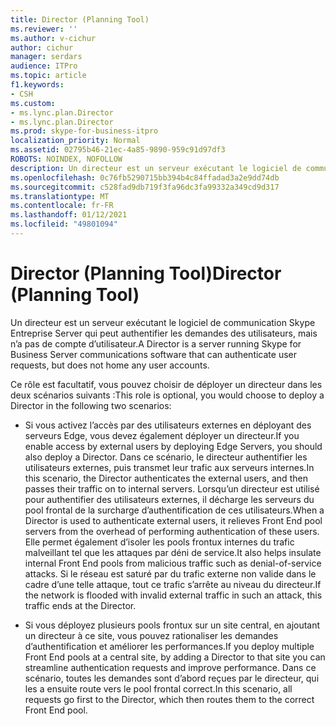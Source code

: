 ```yaml
---
title: Director (Planning Tool)
ms.reviewer: ''
ms.author: v-cichur
author: cichur
manager: serdars
audience: ITPro
ms.topic: article
f1.keywords:
- CSH
ms.custom:
- ms.lync.plan.Director
- ms.lync.plan.Director
ms.prod: skype-for-business-itpro
localization_priority: Normal
ms.assetid: 02795b46-21ec-4a85-9890-959c91d97df3
ROBOTS: NOINDEX, NOFOLLOW
description: Un directeur est un serveur exécutant le logiciel de communication Skype Entreprise Server qui peut authentifier les demandes des utilisateurs, mais n’a pas de compte d’utilisateur.
ms.openlocfilehash: 0c76fb5290715bb394b4c84ffadad3a2e9dd74db
ms.sourcegitcommit: c528fad9db719f3fa96dc3fa99332a349cd9d317
ms.translationtype: MT
ms.contentlocale: fr-FR
ms.lasthandoff: 01/12/2021
ms.locfileid: "49801094"
---
```

# <a name="director-planning-tool"></a><span data-ttu-id="98b33-103">Director (Planning Tool)</span><span class="sxs-lookup"><span data-stu-id="98b33-103">Director (Planning Tool)</span></span>
 
<span data-ttu-id="98b33-104">Un directeur est un serveur exécutant le logiciel de communication Skype Entreprise Server qui peut authentifier les demandes des utilisateurs, mais n’a pas de compte d’utilisateur.</span><span class="sxs-lookup"><span data-stu-id="98b33-104">A Director is a server running Skype for Business Server communications software that can authenticate user requests, but does not home any user accounts.</span></span> 
  
<span data-ttu-id="98b33-105">Ce rôle est facultatif, vous pouvez choisir de déployer un directeur dans les deux scénarios suivants :</span><span class="sxs-lookup"><span data-stu-id="98b33-105">This role is optional, you would choose to deploy a Director in the following two scenarios:</span></span>
  
- <span data-ttu-id="98b33-106">Si vous activez l’accès par des utilisateurs externes en déployant des serveurs Edge, vous devez également déployer un directeur.</span><span class="sxs-lookup"><span data-stu-id="98b33-106">If you enable access by external users by deploying Edge Servers, you should also deploy a Director.</span></span> <span data-ttu-id="98b33-107">Dans ce scénario, le directeur authentifier les utilisateurs externes, puis transmet leur trafic aux serveurs internes.</span><span class="sxs-lookup"><span data-stu-id="98b33-107">In this scenario, the Director authenticates the external users, and then passes their traffic on to internal servers.</span></span> <span data-ttu-id="98b33-108">Lorsqu’un directeur est utilisé pour authentifier des utilisateurs externes, il décharge les serveurs du pool frontal de la surcharge d’authentification de ces utilisateurs.</span><span class="sxs-lookup"><span data-stu-id="98b33-108">When a Director is used to authenticate external users, it relieves Front End pool servers from the overhead of performing authentication of these users.</span></span> <span data-ttu-id="98b33-109">Elle permet également d’isoler les pools frontux internes du trafic malveillant tel que les attaques par déni de service.</span><span class="sxs-lookup"><span data-stu-id="98b33-109">It also helps insulate internal Front End pools from malicious traffic such as denial-of-service attacks.</span></span> <span data-ttu-id="98b33-110">Si le réseau est saturé par du trafic externe non valide dans le cadre d’une telle attaque, tout ce trafic s’arrête au niveau du directeur.</span><span class="sxs-lookup"><span data-stu-id="98b33-110">If the network is flooded with invalid external traffic in such an attack, this traffic ends at the Director.</span></span>
    
- <span data-ttu-id="98b33-111">Si vous déployez plusieurs pools frontux sur un site central, en ajoutant un directeur à ce site, vous pouvez rationaliser les demandes d’authentification et améliorer les performances.</span><span class="sxs-lookup"><span data-stu-id="98b33-111">If you deploy multiple Front End pools at a central site, by adding a Director to that site you can streamline authentication requests and improve performance.</span></span> <span data-ttu-id="98b33-112">Dans ce scénario, toutes les demandes sont d’abord reçues par le directeur, qui les a ensuite route vers le pool frontal correct.</span><span class="sxs-lookup"><span data-stu-id="98b33-112">In this scenario, all requests go first to the Director, which then routes them to the correct Front End pool.</span></span>
    


